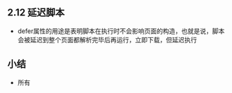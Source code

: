 ## 2.12 延迟脚本
* defer属性的用途是表明脚本在执行时不会影响页面的构造，也就是说，脚本会被延迟到整个页面都解析完毕后再运行，立即下载，但延迟执行
## 小结

* 所有<script> 元素都会按照它们在页面中出现的先后顺序依次被解析
